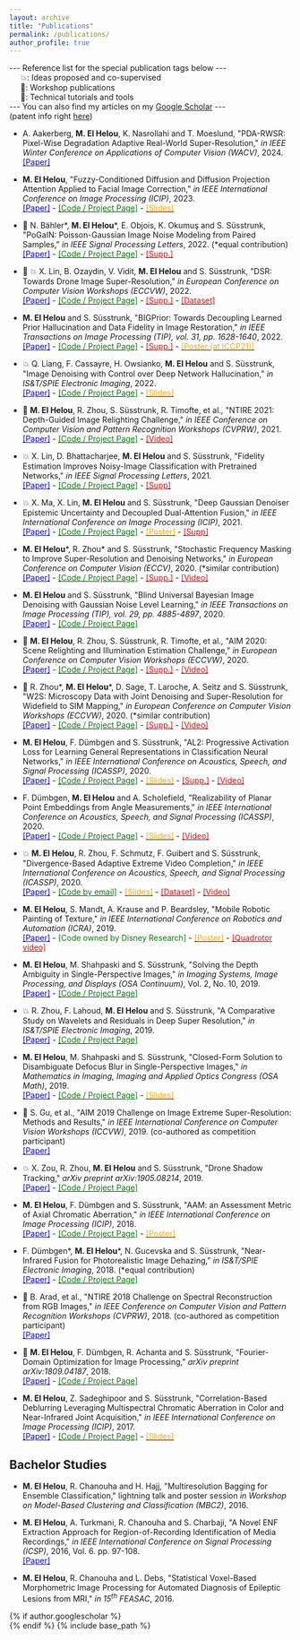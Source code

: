 ```yaml
---
layout: archive
title: "Publications"
permalink: /publications/
author_profile: true
---
```


--- Reference list for the special publication tags below ---\
&nbsp;&nbsp;&nbsp;&nbsp; :boom:: Ideas proposed and co-supervised\
&nbsp;&nbsp;&nbsp;&nbsp; :star2:: Workshop publications\
&nbsp;&nbsp;&nbsp;&nbsp; :green_book:: Technical tutorials and tools\
--- You can also find my articles on my [Google Scholar](https://scholar.google.ch/citations?hl=en&user=caOfhrkAAAAJ) ---\
(patent info right [here](https://majedelhelou.github.io/misc/))

- A. Aakerberg, **M. El Helou**, K. Nasrollahi and T. Moeslund, "PDA-RWSR: Pixel-Wise Degradation Adaptive Real-World Super-Resolution," *in IEEE Winter Conference on Applications of Computer Vision (WACV)*, 2024.
  [<span style="color:blue">[Paper]</span>](https://openaccess.thecvf.com/content/WACV2024/papers/Aakerberg_PDA-RWSR_Pixel-Wise_Degradation_Adaptive_Real-World_Super-Resolution_WACV_2024_paper.pdf)

- **M. El Helou**, "Fuzzy-Conditioned Diffusion and Diffusion Projection Attention Applied to Facial Image Correction," *in IEEE International Conference on Image Processing (ICIP)*, 2023.  
[<span style="color:blue">[Paper]</span>](https://arxiv.org/abs/2306.14891) - [<span style="color:green">[Code / Project Page]</span>](https://github.com/majedelhelou/FC-Diffusion) - [<span style="color:orange"> [Slides]</span>](ICIP_2023_presentation.pdf)

- :green_book: N. Bähler\*, **M. El Helou**\*, E. Objois, K. Okumuş and S. Süsstrunk, "PoGaIN: Poisson-Gaussian Image Noise Modeling from Paired Samples," *in IEEE Signal Processing Letters*, 2022. (\*equal contribution)  
[<span style="color:blue">[Paper]</span>](https://arxiv.org/abs/2210.04866) - [<span style="color:green">[Code / Project Page]</span>](https://github.com/IVRL/PoGaIN) - [<span style="color:red">[Supp.]</span>](https://github.com/IVRL/PoGaIN/blob/main/supplementary_material/supplementary_material.pdf)

- :star2: :boom: X. Lin, B. Ozaydin, V. Vidit, **M. El Helou** and S. Süsstrunk, "DSR: Towards Drone Image Super-Resolution," *in European Conference on Computer Vision Workshops (ECCVW)*, 2022.  
[<span style="color:blue">[Paper]</span>](https://arxiv.org/abs/2208.12327) - [<span style="color:green">[Code / Project Page]</span>](https://github.com/IVRL/DSR) - [<span style="color:red">[Supp.]</span>](https://github.com/IVRL/DSR/blob/main/supp.pdf) - [<span style="color:red">[Dataset]</span>](https://datasets.epfl.ch/dsr/index.html)

- **M. El Helou**  and S. Süsstrunk, "BIGPrior: Towards Decoupling Learned Prior Hallucination and Data Fidelity in Image Restoration," *in IEEE Transactions on Image Processing (TIP), vol. 31, pp. 1628-1640*, 2022.  
[<span style="color:blue">[Paper]</span>](https://infoscience.epfl.ch/record/291164?&ln=en) - [<span style="color:green">[Code / Project Page]</span>](https://github.com/majedelhelou/BIGPrior) - [<span style="color:red">[Supp.]</span>](https://github.com/majedelhelou/BIGPrior/blob/main/BIGPrior_supplementary_material.pdf) - [<span style="color:orange">[Poster (at ICCP21)]</span>](https://github.com/majedelhelou/majedelhelou.github.io/blob/master/_pages/BIGPrior_ICCP21_Poster.pdf)

- :boom: Q. Liang, F. Cassayre, H. Owsianko, **M. El Helou** and S. Süsstrunk, "Image Denoising with Control over Deep Network Hallucination,"  *in IS&T/SPIE Electronic Imaging*, 2022.  
[<span style="color:blue">[Paper]</span>](https://infoscience.epfl.ch/record/291129?&ln=en) - [<span style="color:green">[Code / Project Page]</span>](https://github.com/IVRL/CCID)  - [<span style="color:orange"> [Slides]</span>](CCID2022.pdf)

- :star2: **M. El Helou**, R. Zhou, S. Süsstrunk, R. Timofte, et al., "NTIRE 2021: Depth-Guided Image Relighting Challenge," *in IEEE Conference on Computer Vision and Pattern Recognition Workshops (CVPRW)*, 2021.  
[<span style="color:blue">[Paper]</span>](https://arxiv.org/abs/2104.13365) - [<span style="color:green">[Code / Project Page]</span>](https://github.com/majedelhelou/VIDIT) - [<span style="color:red">[Video]</span>](https://youtu.be/TSpct2FGCBw)

- :boom: X. Lin, D. Bhattacharjee, **M. El Helou** and S. Süsstrunk, "Fidelity Estimation Improves Noisy-Image Classification with Pretrained Networks," *in IEEE Signal Processing Letters*, 2021.  
[<span style="color:blue">[Paper]</span>](https://arxiv.org/abs/2106.00673) - [<span style="color:green">[Code / Project Page]</span>](https://github.com/IVRL/FG-NIC) - [<span style="color:red">[Supp]</span>](https://github.com/IVRL/FG-NIC/blob/main/materials/supp.pdf)

- :boom: X. Ma, X. Lin, **M. El Helou** and S. Süsstrunk, "Deep Gaussian Denoiser Epistemic Uncertainty and Decoupled Dual-Attention Fusion," *in IEEE International Conference on Image Processing (ICIP)*, 2021.  
[<span style="color:blue">[Paper]</span>](http://arxiv.org/abs/2101.04631) - [<span style="color:green">[Code / Project Page]</span>](https://github.com/IVRL/DEU) - [<span style="color:orange">[Poster]</span>](ICIP2021_poster.pdf) - [<span style="color:red">[Supp]</span>](https://github.com/IVRL/DEU/blob/main/supplementary_material.pdf)

- **M. El Helou**\*, R. Zhou\*  and S. Süsstrunk, "Stochastic Frequency Masking to Improve Super-Resolution and Denoising Networks," *in European Conference on Computer Vision (ECCV)*, 2020. (\*similar contribution)  
[<span style="color:blue">[Paper]</span>](https://infoscience.epfl.ch/record/278794?ln=en) - [<span style="color:green">[Code / Project Page]</span>](https://github.com/majedelhelou/SFM) - [<span style="color:red">[Supp.]</span>](https://github.com/majedelhelou/SFM/blob/master/SFM_supp.pdf) - [<span style="color:red">[Video]</span>](https://www.youtube.com/watch?v=9ndox0p2gFg)

- **M. El Helou** and S. Süsstrunk, "Blind Universal Bayesian Image Denoising with Gaussian Noise Level Learning," *in IEEE Transactions on Image Processing (TIP), vol. 29, pp. 4885-4897*, 2020.  
[<span style="color:blue">[Paper]</span>](https://arxiv.org/abs/1907.03029) - [<span style="color:green">[Code / Project Page]</span>](https://github.com/majedelhelou/BUIFD)

- :star2: **M. El Helou**, R. Zhou, S. Süsstrunk, R. Timofte, et al., "AIM 2020: Scene Relighting and Illumination Estimation Challenge," *in European Conference on Computer Vision Workshops (ECCVW)*, 2020.  
[<span style="color:blue">[Paper]</span>](https://arxiv.org/abs/2009.12798) - [<span style="color:green">[Code / Project Page]</span>](https://github.com/majedelhelou/VIDIT) - [<span style="color:red">[Supp.]</span>](https://github.com/majedelhelou/VIDIT/blob/master/AIM_2020_Relighting_Supp.pdf) - [<span style="color:red">[Video]</span>](https://www.youtube.com/watch?v=Zn7R0fbXJZw)

- :star2: R. Zhou\*, **M. El Helou**\*, D. Sage, T. Laroche, A. Seitz and S. Süsstrunk, "W2S: Microscopy Data with Joint Denoising and Super-Resolution for Widefield to SIM Mapping," *in European Conference on Computer Vision Workshops (ECCVW)*, 2020. (\*similar contribution)  
[<span style="color:blue">[Paper]</span>](https://arxiv.org/abs/2003.05961) - [<span style="color:green">[Code / Project Page]</span>](https://github.com/ivrl/w2s) - [<span style="color:red">[Supp.]</span>](https://github.com/IVRL/w2s/blob/master/w2s_supp.pdf) - [<span style="color:red">[Video]</span>](https://www.youtube.com/watch?v=mStALVFBcSA)

- **M. El Helou**, F. Dümbgen and S. Süsstrunk, "AL2: Progressive Activation Loss for Learning General Representations in Classification Neural Networks," *in IEEE International Conference on Acoustics, Speech, and Signal Processing (ICASSP)*, 2020.  
[<span style="color:blue">[Paper]</span>](https://infoscience.epfl.ch/record/274623/) - [<span style="color:green">[Code / Project Page]</span>](https://github.com/majedelhelou/AL2) - [<span style="color:orange">[Slides]</span>](AL2_slides.pdf) - [<span style="color:red">[Supp.]</span>](https://infoscience.epfl.ch/record/271444) - [<span style="color:red">[Video]</span>](AL2_video.mp4)

- F. Dümbgen, **M. El Helou** and A. Scholefield, "Realizability of Planar Point Embeddings from Angle Measurements," *in IEEE International Conference on Acoustics, Speech, and Signal Processing (ICASSP)*, 2020.  
[<span style="color:blue">[Paper]</span>](https://infoscience.epfl.ch/record/274650/) - [<span style="color:green">[Code / Project Page]</span>](https://github.com/duembgen/AngleRealizability) - [<span style="color:orange">[Slides]</span>](AngleRealizability_slides.pdf) - [<span style="color:red">[Video]</span>](https://youtu.be/XZi0NK60NCI)

- :boom: **M. El Helou**, R. Zhou, F. Schmutz, F. Guibert and S. Süsstrunk, "Divergence-Based Adaptive Extreme Video Completion," *in IEEE International Conference on Acoustics, Speech, and Signal Processing (ICASSP)*, 2020.  
[<span style="color:blue">[Paper]</span>](https://infoscience.epfl.ch/record/277003/) - [<span style="color:green">[Code by email]</span>](https://github.com/majedelhelou/) - [<span style="color:orange">[Slides]</span>](ADEFAN_slides.pdf) - [<span style="color:red">[Dataset]</span>](https://ieee-dataport.org/documents/extreme-video-completion-dataset) - [<span style="color:red">[Video]</span>](ADEFAN_video.mp4)

- **M. El Helou**, S. Mandt, A. Krause and P. Beardsley, "Mobile Robotic Painting of Texture," *in IEEE International Conference on Robotics and Automation (ICRA)*, 2019.  
[<span style="color:blue">[Paper]</span>](https://infoscience.epfl.ch/record/265370/) - <span style="color:green">[Code owned by Disney Research]</span> - [<span style="color:orange">[Poster]</span>](ICRA_A0.pdf) - [<span style="color:red">[Quadrotor video]</span>](https://youtu.be/YTvr3jCsf0o)

- **M. El Helou**, M. Shahpaski and S. Süsstrunk, "Solving the Depth Ambiguity in Single-Perspective Images," *in Imaging Systems, Image Processing, and Displays (OSA Continuum)*, Vol. 2, No. 10, 2019.  
[<span style="color:blue"> [Paper]</span>](https://infoscience.epfl.ch/record/270833) - [<span style="color:green"> [Code / Project Page]</span>](blur_disambiguation.md)

- :boom: R. Zhou, F. Lahoud, **M. El Helou** and S. Süsstrunk, "A Comparative Study on Wavelets and Residuals in Deep Super Resolution," *in IS&T/SPIE Electronic Imaging*, 2019.  
[<span style="color:blue"> [Paper]</span>](https://infoscience.epfl.ch/record/262784?ln=en) - [<span style="color:green"> [Code / Project Page] </span>](https://github.com/IVRL/Deep-Super-Resolution)

- **M. El Helou**, M. Shahpaski and S. Süsstrunk, "Closed-Form Solution to Disambiguate Defocus Blur in Single-Perspective Images," *in Mathematics in Imaging, Imaging and Applied Optics Congress (OSA Math)*, 2019.  
[<span style="color:blue"> [Paper]</span>](https://infoscience.epfl.ch/record/264918) - [<span style="color:green"> [Code / Project Page]</span>](blur_disambiguation.md) - [<span style="color:orange"> [Slides]</span>](OSA_presentation.pdf)

- :star2: S. Gu, et al., "AIM 2019 Challenge on Image Extreme Super-Resolution: Methods and Results," *in IEEE International Conference on Computer Vision Workshops (ICCVW)*, 2019. (co-authored as competition participant)  
[<span style="color:blue"> [Paper]</span>](https://www.research-collection.ethz.ch/handle/20.500.11850/391538)

- :boom: X. Zou, R. Zhou, **M. El Helou** and S. Süsstrunk, "Drone Shadow Tracking," *arXiv preprint arXiv:1905.08214*, 2019.  
[<span style="color:blue"> [Paper]</span>](https://arxiv.org/abs/1905.08214) - [<span style="color:green"> [Code / Project Page] </span>](https://github.com/IVRL/Drone-Shadow-Tracking)

- **M. El Helou**, F. Dümbgen and S. Süsstrunk, "AAM: an Assessment Metric of Axial Chromatic Aberration," *in IEEE International Conference on Image Processing (ICIP)*, 2018.  
[<span style="color:blue"> [Paper]</span>](https://infoscience.epfl.ch/record/255464) - [<span style="color:green"> [Code / Project Page]</span>](https://github.com/duembgen/AAM_ICIP18) - [<span style="color:orange"> [Poster]</span>](AAM_poster.pdf)

- F. Dümbgen\*, **M. El Helou**\*, N. Gucevska and S. Süsstrunk, "Near-Infrared Fusion for Photorealistic Image Dehazing," *in IS&T/SPIE Electronic Imaging*, 2018. (\*equal contribution)  
[<span style="color:blue"> [Paper]</span>](https://infoscience.epfl.ch/record/253201) - [<span style="color:green"> [Code / Project Page] </span>](https://github.com/duembgen/NIRdehazing)

- :star2: B. Arad, et al., "NTIRE 2018 Challenge on Spectral Reconstruction from RGB Images," *in IEEE Conference on Computer Vision and Pattern Recognition Workshops (CVPRW)*, 2018. (co-authored as competition participant)  
[<span style="color:blue"> [Paper]</span>](http://openaccess.thecvf.com/content_cvpr_2018_workshops/w13/html/Arad_NTIRE_2018_Challenge_CVPR_2018_paper.html)

- :green_book: **M. El Helou**, F. Dümbgen, R. Achanta and S. Süsstrunk, "Fourier-Domain Optimization for Image Processing," *arXiv preprint arXiv:1809.04187*, 2018.  
[<span style="color:blue"> [Paper]</span>](https://arxiv.org/abs/1809.04187) - [<span style="color:green"> [Code / Project Page] </span>](https://github.com/duembgen/fourier-deconv)

- **M. El Helou**, Z. Sadeghipoor and S. Süsstrunk, "Correlation-Based Deblurring Leveraging Multispectral Chromatic Aberration in Color and Near-Infrared Joint Acquisition," *in IEEE International Conference on Image Processing (ICIP)*, 2017.  
[<span style="color:blue"> [Paper]</span>](https://infoscience.epfl.ch/record/231919) - [<span style="color:green"> [Code / Project Page]</span>](https://github.com/majedelhelou/Multispectral_Deblurring) - [<span style="color:orange"> [Slides]</span>](MSDeblur_presentation.pdf)

  
## Bachelor Studies
- **M. El Helou**, R. Chanouha and H. Hajj, "Multiresolution Bagging for Ensemble Classification," lightning talk and poster session *in Workshop on Model-Based Clustering and Classification (MBC2)*, 2016.

- **M. El Helou**, A. Turkmani, R. Chanouha and S. Charbaji, "A Novel ENF Extraction Approach for Region-of-Recording Identification of Media Recordings," *in IEEE International Conference on Signal Processing (ICSP)*, 2016, Vol. 6. pp. 97-108.  
[<span style="color:blue"> [Paper]</span>](http://aircconline.com/csit/csit652.pdf#page=107)

- **M. El Helou**, R. Chanouha and L. Debs, "Statistical Voxel-Based Morphometric Image Processing for Automated Diagnosis of Epileptic Lesions from MRI," *in 15<sup>th</sup> FEASAC*, 2016.

{% if author.googlescholar %}  
{% endif %}
{% include base_path %}

